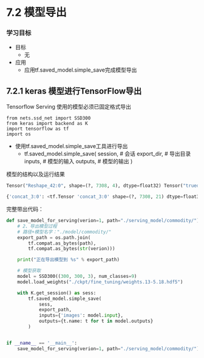 # 7.2 模型导出

### 学习目标

- 目标
  - 无
- 应用
  - 应用tf.saved_model.simple_save完成模型导出

## 7.2.1 keras 模型进行TensorFlow导出

Tensorflow Serving 使用的模型必须已固定格式导出

```
from nets.ssd_net import SSD300
from keras import backend as K
import tensorflow as tf
import os
```

- 使用tf.saved_model.simple_save工具进行导出
  - tf.saved_model.simple_save(
        session, # 会话
        export_dir, # 导出目录
        inputs, # 模型的输入
        outputs, # 模型的输出
    )

模型的结构以及运行结果

```python
Tensor("Reshape_42:0", shape=(?, 7308, 4), dtype=float32) Tensor("truediv:0", shape=(?, 7308, 9), dtype=float32) Tensor("concat_2:0", shape=(?, 7308, 8), dtype=float32)

{'concat_3:0': <tf.Tensor 'concat_3:0' shape=(?, 7308, 21) dtype=float32>}
```

完整带出代码：

```python
def save_model_for_serving(verion=1, path="./serving_model/commodity/"):
    # 2、导出模型过程
    # 路径+模型名字："./model/commodity/"
    export_path = os.path.join(
        tf.compat.as_bytes(path),
        tf.compat.as_bytes(str(verion)))

    print("正在导出模型到 %s" % export_path)

    # 模型获取
    model = SSD300((300, 300, 3), num_classes=9)
    model.load_weights("./ckpt/fine_tuning/weights.13-5.18.hdf5")

    with K.get_session() as sess:
        tf.saved_model.simple_save(
            sess,
            export_path,
            inputs={'images': model.input},
            outputs={t.name: t for t in model.outputs}
        )


if __name__ == '__main__':
    save_model_for_serving(verion=1, path="./serving_model/commodity/")
```



